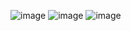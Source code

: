 ![image](https://github.com/user-attachments/assets/c0070eb4-51cc-4b01-9c8e-7db899d2280d)
![image](https://github.com/user-attachments/assets/41edd1b6-e1c7-44bc-a7ab-5cf7a54ce760)
![image](https://github.com/user-attachments/assets/92dc7f1c-ab5a-419b-b562-4b32b39f7a29)


